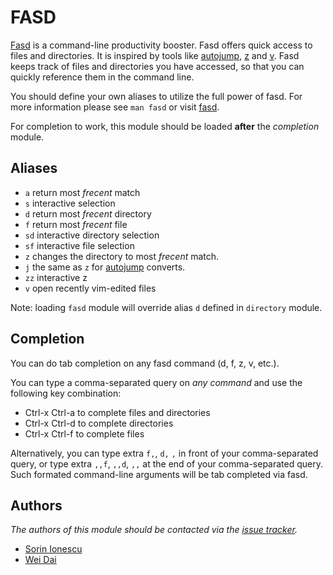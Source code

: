 FASD
====

[Fasd][1] is a command-line productivity booster. Fasd offers quick access to
files and directories. It is inspired by tools like [autojump][2], [z][3] and
[v][4]. Fasd keeps track of files and directories you have accessed, so that
you can quickly reference them in the command line.

You should define your own aliases to utilize the full power of fasd. For more
information please see `man fasd` or visit [fasd][1].

For completion to work, this module should be loaded **after** the *completion*
module.

Aliases
-------

  - `a`  return most *frecent* match
  - `s`  interactive selection
  - `d`  return most *frecent* directory
  - `f`  return most *frecent* file
  - `sd` interactive directory selection
  - `sf` interactive file selection
  - `z`  changes the directory to most *frecent* match.
  - `j`  the same as `z` for [autojump][2] converts.
  - `zz` interactive z
  - `v`  open recently vim-edited files

Note: loading `fasd` module will override alias `d` defined in `directory`
module.

Completion
----------

You can do tab completion on any fasd command (d, f, z, v, etc.).

You can type a comma-separated query on *any command* and use the following key
combination:

  - Ctrl-x Ctrl-a to complete files and directories
  - Ctrl-x Ctrl-d to complete directories
  - Ctrl-x Ctrl-f to complete files

Alternatively, you can type extra `f,`, `d,` `,` in front of your
comma-separated query, or type extra `,,f`, `,,d`, `,,` at the end of your
comma-separated query. Such formated command-line arguments will be tab
completed via fasd.

Authors
-------

*The authors of this module should be contacted via the [issue tracker][5].*

  - [Sorin Ionescu](https://github.com/sorin-ionescu)
  - [Wei Dai](https://github.com/clvv)

[1]: https://github.com/clvv/fasd
[2]: https://github.com/joelthelion/autojump
[3]: https://github.com/rupa/z
[4]: https://github.com/rupa/v
[5]: https://github.com/dotphiles/dotzsh/issues

